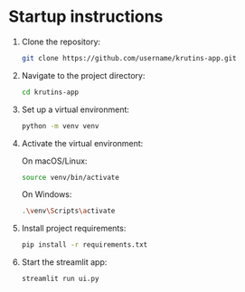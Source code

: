 # Startup instructions

1. Clone the repository:
   ```sh
   git clone https://github.com/username/krutins-app.git
   ```
2. Navigate to the project directory:
   ```sh
   cd krutins-app
   ```
3. Set up a virtual environment:
   ```sh
   python -m venv venv
   ```
4. Activate the virtual environment:

   On macOS/Linux:

   ```sh
   source venv/bin/activate
   ```

   On Windows:

   ```sh
   .\venv\Scripts\activate
   ```

5. Install project requirements:
   ```sh
   pip install -r requirements.txt
   ```
6. Start the streamlit app:
   ```sh
   streamlit run ui.py
   ```
